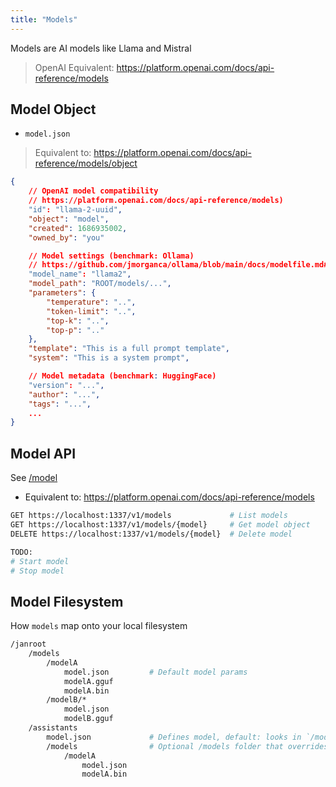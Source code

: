 ```yaml
---
title: "Models"
---
```


Models are AI models like Llama and Mistral

> OpenAI Equivalent: https://platform.openai.com/docs/api-reference/models

## Model Object

- `model.json`

> Equivalent to: https://platform.openai.com/docs/api-reference/models/object

```json
{
    // OpenAI model compatibility
    // https://platform.openai.com/docs/api-reference/models)
    "id": "llama-2-uuid",
    "object": "model",
    "created": 1686935002,
    "owned_by": "you"

    // Model settings (benchmark: Ollama)
    // https://github.com/jmorganca/ollama/blob/main/docs/modelfile.md#template
    "model_name": "llama2",
    "model_path": "ROOT/models/...",
    "parameters": {
        "temperature": "..",
        "token-limit": "..",
        "top-k": "..",
        "top-p": ".."
    },
    "template": "This is a full prompt template",
    "system": "This is a system prompt",

    // Model metadata (benchmark: HuggingFace)
    "version": "...",
    "author": "...",
    "tags": "...",
    ...
}
```

## Model API

See [/model](/api/model)

- Equivalent to: https://platform.openai.com/docs/api-reference/models

```sh
GET https://localhost:1337/v1/models             # List models
GET https://localhost:1337/v1/models/{model}     # Get model object
DELETE https://localhost:1337/v1/models/{model}  # Delete model

TODO:
# Start model
# Stop model
```

## Model Filesystem

How `models` map onto your local filesystem

```sh
/janroot
    /models
        /modelA
            model.json         # Default model params
            modelA.gguf
            modelA.bin
        /modelB/*
            model.json
            modelB.gguf
    /assistants
        model.json             # Defines model, default: looks in `/models`
        /models                # Optional /models folder that overrides root
            /modelA
                model.json
                modelA.bin
```
